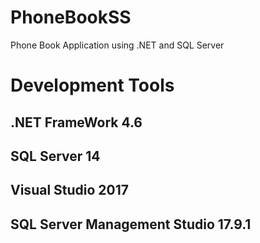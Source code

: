 # PhoneBookSS
Phone Book Application using .NET and SQL Server

# Development Tools
## .NET FrameWork 4.6
## SQL Server 14
## Visual Studio 2017
##  SQL Server Management Studio	17.9.1
